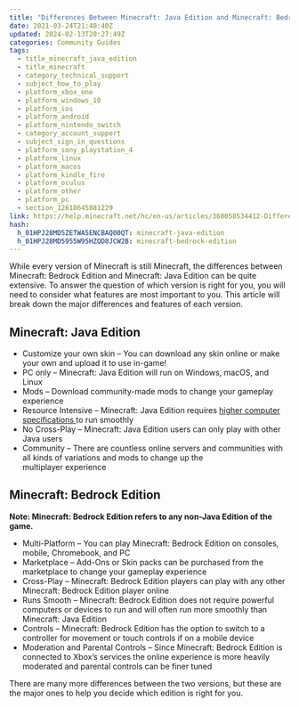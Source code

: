 ```yaml
---
title: "Differences Between Minecraft: Java Edition and Minecraft: Bedrock Edition"
date: 2021-03-24T21:40:40Z
updated: 2024-02-13T20:27:49Z
categories: Community Guides
tags:
  - title_minecraft_java_edition
  - title_minecraft
  - category_technical_support
  - subject_how_to_play
  - platform_xbox_one
  - platform_windows_10
  - platform_ios
  - platform_android
  - platform_nintendo_switch
  - category_account_support
  - subject_sign_in_questions
  - platform_sony_playstation_4
  - platform_linux
  - platform_macos
  - platform_kindle_fire
  - platform_oculus
  - platform_other
  - platform_pc
  - section_12618645881229
link: https://help.minecraft.net/hc/en-us/articles/360058534412-Differences-Between-Minecraft-Java-Edition-and-Minecraft-Bedrock-Edition
hash:
  h_01HPJ28MD5ZETWA5ENCBAQ00QT: minecraft-java-edition
  h_01HPJ28MD5955W95HZQD8JCW2B: minecraft-bedrock-edition
---
```


While every version of Minecraft is still Minecraft, the differences between Minecraft: Bedrock Edition and Minecraft: Java Edition can be quite extensive. To answer the question of which version is right for you, you will need to consider what features are most important to you. This article will break down the major differences and features of each version. 

## Minecraft: Java Edition

- Customize your own skin – You can download any skin online or make your own and upload it to use in-game! 
- PC only – Minecraft: Java Edition will run on Windows, macOS, and Linux 
- Mods – Download community-made mods to change your gameplay experience 
- Resource Intensive – Minecraft: Java Edition requires [higher computer specifications](../Minecraft-Java-Edition-Technical/Minecraft-Java-Edition-Installation-Issues-FAQ.md#what-are-the-device-requirements-to-run-minecraft-java-edition)[ ](../Minecraft-Java-Edition-Technical/Minecraft-Java-Edition-Installation-Issues-FAQ.md#what-are-the-device-requirements-to-run-minecraft-java-edition)to run smoothly 
- No Cross-Play – Minecraft: Java Edition users can only play with other Java users 
- Community – There are countless online servers and communities with all kinds of variations and mods to change up the multiplayer experience 

## Minecraft: Bedrock Edition

**Note: Minecraft: Bedrock Edition refers to any non-Java Edition of the game.** 

- Multi-Platform – You can play Minecraft: Bedrock Edition on consoles, mobile, Chromebook, and PC 
- Marketplace – Add-Ons or Skin packs can be purchased from the marketplace to change your gameplay experience 
- Cross-Play – Minecraft: Bedrock Edition players can play with any other Minecraft: Bedrock Edition player online 
- Runs Smooth – Minecraft: Bedrock Edition does not require powerful computers or devices to run and will often run more smoothly than Minecraft: Java Edition 
- Controls – Minecraft: Bedrock Edition has the option to switch to a controller for movement or touch controls if on a mobile device 
- Moderation and Parental Controls – Since Minecraft: Bedrock Edition is connected to Xbox’s services the online experience is more heavily moderated and parental controls can be finer tuned 

There are many more differences between the two versions, but these are the major ones to help you decide which edition is right for you.
